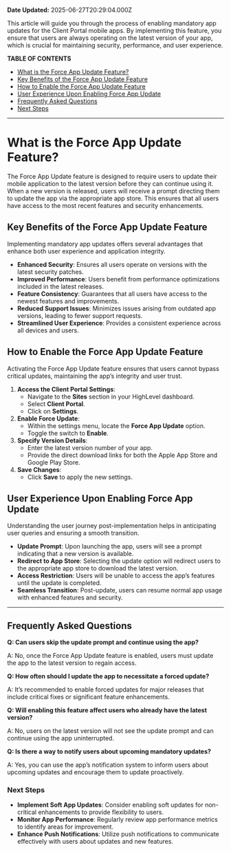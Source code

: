 **Date Updated:** 2025-06-27T20:29:04.000Z

This article will guide you through the process of enabling mandatory app updates for the Client Portal mobile apps. By implementing this feature, you ensure that users are always operating on the latest version of your app, which is crucial for maintaining security, performance, and user experience.

  
**TABLE OF CONTENTS**

* [What is the Force App Update Feature?](#What-is-the-Force-App-Update-Feature?)
* [Key Benefits of the Force App Update Feature](#Key-Benefits-of-the-Force-App-Update-Feature)
* [How to Enable the Force App Update Feature](#How-to-Enable-the-Force-App-Update-Feature)
* [User Experience Upon Enabling Force App Update](#User-Experience-Upon-Enabling-Force-App-Update)
* [Frequently Asked Questions](#Frequently-Asked-Questions)
* [Next Steps](#Next-Steps)

  
---

  
# **What is the Force App Update Feature?**

  
The Force App Update feature is designed to require users to update their mobile application to the latest version before they can continue using it. When a new version is released, users will receive a prompt directing them to update the app via the appropriate app store. This ensures that all users have access to the most recent features and security enhancements.

  
## **Key Benefits of the Force App Update Feature**

  
Implementing mandatory app updates offers several advantages that enhance both user experience and application integrity.

* **Enhanced Security**: Ensures all users operate on versions with the latest security patches.
* **Improved Performance**: Users benefit from performance optimizations included in the latest releases.
* **Feature Consistency**: Guarantees that all users have access to the newest features and improvements.
* **Reduced Support Issues**: Minimizes issues arising from outdated app versions, leading to fewer support requests.
* **Streamlined User Experience**: Provides a consistent experience across all devices and users.

  
## **How to Enable the Force App Update Feature**

  
Activating the Force App Update feature ensures that users cannot bypass critical updates, maintaining the app’s integrity and user trust.

1. **Access the Client Portal Settings**:  
   * Navigate to the **Sites** section in your HighLevel dashboard.  
   * Select **Client Portal**.  
   * Click on **Settings**.
2. **Enable Force Update**:  
   * Within the settings menu, locate the **Force App Update** option.  
   * Toggle the switch to **Enable**.
3. **Specify Version Details**:  
   * Enter the latest version number of your app.  
   * Provide the direct download links for both the Apple App Store and Google Play Store.
4. **Save Changes**:  
   * Click **Save** to apply the new settings.

  
## **User Experience Upon Enabling Force App Update**

  
Understanding the user journey post-implementation helps in anticipating user queries and ensuring a smooth transition.

* **Update Prompt**: Upon launching the app, users will see a prompt indicating that a new version is available.
* **Redirect to App Store**: Selecting the update option will redirect users to the appropriate app store to download the latest version.
* **Access Restriction**: Users will be unable to access the app’s features until the update is completed.
* **Seamless Transition**: Post-update, users can resume normal app usage with enhanced features and security.

---

## **Frequently Asked Questions**

  
**Q: Can users skip the update prompt and continue using the app?**

A: No, once the Force App Update feature is enabled, users must update the app to the latest version to regain access.

  
**Q: How often should I update the app to necessitate a forced update?**

A: It’s recommended to enable forced updates for major releases that include critical fixes or significant feature enhancements.

  
**Q: Will enabling this feature affect users who already have the latest version?**

A: No, users on the latest version will not see the update prompt and can continue using the app uninterrupted.

  
**Q: Is there a way to notify users about upcoming mandatory updates?**

A: Yes, you can use the app’s notification system to inform users about upcoming updates and encourage them to update proactively.

  
### **Next Steps**

* **Implement Soft App Updates**: Consider enabling soft updates for non-critical enhancements to provide flexibility to users.
* **Monitor App Performance**: Regularly review app performance metrics to identify areas for improvement.
* **Enhance Push Notifications**: Utilize push notifications to communicate effectively with users about updates and new features.